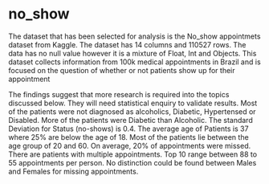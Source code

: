 # no_show
The dataset that has been selected for analysis is the No_show appointmets dataset from Kaggle. The dataset has 14 columns and 110527 rows. The data has no null value however it is a mixture of Float, Int and Objects.
This dataset collects information from 100k medical appointments in Brazil and is focused on the question of whether or not patients show up for their appointment

The findings suggest that more research is required into the topics discussed below. They will need statistical enquiry to validate results.
Most of the patients were not diagnosed as alcoholics, Diabetic, Hypertensed or Disabled.
More of the patients were Diabetic than Alcoholic.
The standard Deviation for Status (no-shows) is 0.4.
The average age of Patients is 37 where 25% are below the age of 18. Most of the patients lie between the age group of 20 and 60.
On average, 20% of appointments were missed. 
There are patients with multiple appointments. Top 10 range between 88 to 55 appointments per person.
No distinction could be found between Males and Females for missing appointments.
